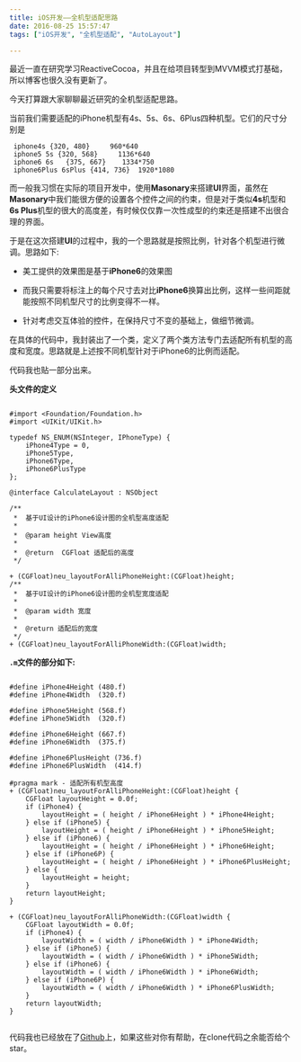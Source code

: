 ```yaml
---
title: iOS开发——全机型适配思路
date: 2016-08-25 15:57:47
tags: ["iOS开发", "全机型适配", "AutoLayout"]

---
```


最近一直在研究学习ReactiveCocoa，并且在给项目转型到MVVM模式打基础，所以博客也很久没有更新了。

今天打算跟大家聊聊最近研究的全机型适配思路。

<!--more-->

当前我们需要适配的iPhone机型有4s、5s、6s、6Plus四种机型。它们的尺寸分别是

```objc
 iphone4s {320, 480}     960*640
 iphone5 5s {320, 568}     1136*640
 iphone6 6s   {375, 667}    1334*750
 iphone6Plus 6sPlus {414, 736}  1920*1080

```

而一般我习惯在实际的项目开发中，使用**Masonary**来搭建**UI**界面，虽然在**Masonary**中我们能很方便的设置各个控件之间的约束，但是对于类似**4s**机型和**6s Plus**机型的很大的高度差，有时候仅仅靠一次性成型的约束还是搭建不出很合理的界面。

于是在这次搭建**UI**的过程中，我的一个思路就是按照比例，针对各个机型进行微调。思路如下:

- 美工提供的效果图是基于**iPhone6**的效果图

- 而我只需要将标注上的每个尺寸去对比**iPhone6**换算出比例，这样一些间距就能按照不同机型尺寸的比例变得不一样。


- 针对考虑交互体验的控件，在保持尺寸不变的基础上，做细节微调。

在具体的代码中，我封装出了一个类，定义了两个类方法专门去适配所有机型的高度和宽度。思路就是上述按不同机型针对于iPhone6的比例而适配。

代码我也贴一部分出来。


**头文件的定义**

```objc

#import <Foundation/Foundation.h>
#import <UIKit/UIKit.h>

typedef NS_ENUM(NSInteger, IPhoneType) {
    iPhone4Type = 0,
    iPhone5Type,
    iPhone6Type,
    iPhone6PlusType
};

@interface CalculateLayout : NSObject

/**
 *  基于UI设计的iPhone6设计图的全机型高度适配
 *
 *  @param height View高度
 *
 *  @return  CGFloat 适配后的高度
 */

+ (CGFloat)neu_layoutForAlliPhoneHeight:(CGFloat)height;
/**
 *  基于UI设计的iPhone6设计图的全机型宽度适配
 *
 *  @param width 宽度
 *
 *  @return 适配后的宽度
 */
+ (CGFloat)neu_layoutForAlliPhoneWidth:(CGFloat)width;

```

**`.m`文件的部分如下:**

```objc

#define iPhone4Height (480.f)
#define iPhone4Width  (320.f)

#define iPhone5Height (568.f)
#define iPhone5Width  (320.f)

#define iPhone6Height (667.f)
#define iPhone6Width  (375.f)

#define iPhone6PlusHeight (736.f)
#define iPhone6PlusWidth  (414.f)

#pragma mark - 适配所有机型高度
+ (CGFloat)neu_layoutForAlliPhoneHeight:(CGFloat)height {
    CGFloat layoutHeight = 0.0f;
    if (iPhone4) {
        layoutHeight = ( height / iPhone6Height ) * iPhone4Height;
    } else if (iPhone5) {
        layoutHeight = ( height / iPhone6Height ) * iPhone5Height;
    } else if (iPhone6) {
        layoutHeight = ( height / iPhone6Height ) * iPhone6Height;
    } else if (iPhone6P) {
        layoutHeight = ( height / iPhone6Height ) * iPhone6PlusHeight;
    } else {
        layoutHeight = height;
    }
    return layoutHeight;
}

+ (CGFloat)neu_layoutForAlliPhoneWidth:(CGFloat)width {
    CGFloat layoutWidth = 0.0f;
    if (iPhone4) {
        layoutWidth = ( width / iPhone6Width ) * iPhone4Width;
    } else if (iPhone5) {
        layoutWidth = ( width / iPhone6Width ) * iPhone5Width;
    } else if (iPhone6) {
        layoutWidth = ( width / iPhone6Width ) * iPhone6Width;
    } else if (iPhone6P) {
        layoutWidth = ( width / iPhone6Width ) * iPhone6PlusWidth;
    }
    return layoutWidth;
}


```


代码我也已经放在了[Github](https://github.com/originalix/Layou-For-All-iPhone)上，如果这些对你有帮助，在clone代码之余能否给个star。


